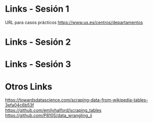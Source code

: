 # Links - Sesión 1  
URL para casos prácticos
https://www.us.es/centros/departamentos
  
  
# Links - Sesión 2  

# Links - Sesión 3  




# Otros Links  
https://towardsdatascience.com/scraping-data-from-wikipedia-tables-3efa04c6b53f  
https://github.com/emilyhalford/scraping_tables  
https://github.com/P8105/data_wrangling_ii  

